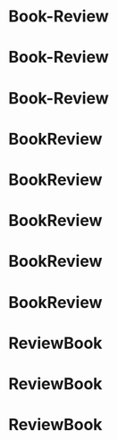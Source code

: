 # Book-Review
# Book-Review
# Book-Review
# BookReview
# BookReview
# BookReview
# BookReview
# BookReview
# ReviewBook
# ReviewBook
# ReviewBook
